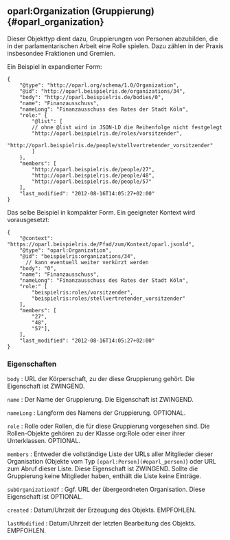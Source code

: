 oparl:Organization (Gruppierung)  {#oparl_organization}
--------------------------------

Dieser Objekttyp dient dazu, Gruppierungen von Personen abzubilden,
die in der parlamentarischen Arbeit eine Rolle spielen. Dazu zählen
in der Praxis insbesondee Fraktionen und Gremien.

Ein Beispiel in expandierter Form:

~~~~~  {#organization_ex1 .json}
{
    "@type": "http://oparl.org/schema/1.0/Organization",
    "@id": "http://oparl.beispielris.de/organizations/34",
    "body": "http://oparl.beispielris.de/bodies/0",
    "name": "Finanzausschuss",
    "nameLong": "Finanzausschuss des Rates der Stadt Köln",
    "role:" {
        "@list": [
        // ohne @list wird in JSON-LD die Reihenfolge nicht festgelegt
        "http://oparl.beispielris.de/roles/vorsitzender",
        "http://oparl.beispielris.de/people/stellvertretender_vorsitzender"
        ]
    },
    "members": [
        "http://oparl.beispielris.de/people/27",
        "http://oparl.beispielris.de/people/48",
        "http://oparl.beispielris.de/people/57"
    ],
    "last_modified": "2012-08-16T14:05:27+02:00"
}
~~~~~

Das selbe Beispiel in kompakter Form. Ein geeigneter Kontext wird vorausgesetzt:

~~~~~  {#organization_ex2 .json}
{
    "@context": "https://oparl.beispielris.de/Pfad/zum/Kontext/oparl.jsonld",
    "@type": "oparl:Organization",
    "@id": "beispielris:organizations/34",
      // kann eventuell weiter verkürzt werden
    "body": "0",
    "name": "Finanzausschuss",
    "nameLong": "Finanzausschuss des Rates der Stadt Köln",
    "role:" [
        "beispielris:roles/vorsitzender",
        "beispielris:roles/stellvertretender_vorsitzender"
    ],
    "members": [
        "27",
        "48",
        "57"],
    ],
    "last_modified": "2012-08-16T14:05:27+02:00"
}
~~~~~
### Eigenschaften ###

`body`
:   URL der Körperschaft, zu der diese Gruppierung gehört. Die
    Eigenschaft ist ZWINGEND.

`name`
:   Der Name der Gruppierung. Die Eigenschaft ist ZWINGEND.

`nameLong`
:   Langform des Namens der Gruppierung. OPTIONAL.

`role`
:   Rolle oder Rollen, die für diese Gruppierung vorgesehen sind. Die Rollen-Objekte gehören zu der Klasse org:Role oder einer ihrer Unterklassen. OPTIONAL.

`members`
:   Entweder die vollständige Liste der URLs aller Mitglieder
    dieser Organisation (Objekte vom Typ `[oparl:Person](#oparl_person)`)
    oder URL zum Abruf dieser Liste.
    Diese Eigenschaft ist ZWINGEND. Sollte die Gruppierung keine
    Mitglieder haben, enthält die Liste keine Einträge.

`subOrganizationOf`
:   Ggf. URL der übergeordneten Organisation. Diese Eigenschaft ist
    OPTIONAL.

`created`
:   Datum/Uhrzeit der Erzeugung des Objekts. EMPFOHLEN.

`lastModified`
:   Datum/Uhrzeit der letzten Bearbeitung des Objekts. EMPFOHLEN.


